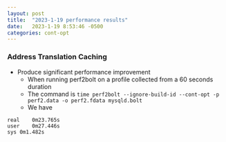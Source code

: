 ```yaml
---
layout: post
title:  "2023-1-19 performance results"
date:   2023-1-19 8:53:46 -0500
categories: cont-opt 
---
```

### Address Translation Caching
- Produce significant performance improvement
    + When running perf2bolt on a profile collected from a 60 seconds duration
    + The command is `time perf2bolt --ignore-build-id --cont-opt -p perf2.data -o perf2.fdata mysqld.bolt`
    + We have
```
real	0m23.765s
user	0m27.446s
sys	0m1.482s
```